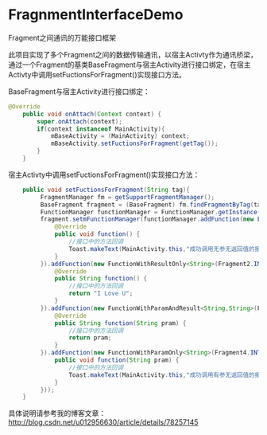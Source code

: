 # FragnmentInterfaceDemo
Fragment之间通讯的万能接口框架

此项目实现了多个Fragment之间的数据传输通讯，以宿主Activty作为通讯桥梁，通过一个Fragment的基类BaseFragment与宿主Activity进行接口绑定，在宿主Activty中调用setFuctionsForFragment()实现接口方法。

BaseFragment与宿主Activity进行接口绑定：
```java
@Override
    public void onAttach(Context context) {
        super.onAttach(context);
        if(context instanceof MainActivity){
            mBaseActivity = (MainActivity) context;
            mBaseActivity.setFuctionsForFragment(getTag());
        }
    }
   ```
    
宿主Activty中调用setFuctionsForFragment()实现接口方法：  
 
```java
    public void setFuctionsForFragment(String tag){
         FragmentManager fm = getSupportFragmentManager();
         BaseFragment fragment = (BaseFragment) fm.findFragmentByTag(tag);
         FunctionManager functionManager = FunctionManager.getInstance();
         fragment.setmFunctionManager(functionManager.addFunction(new FunctionNoParamNoResault(Fragment1.INTERFACE) {
             @Override
             public void function() {
                 //接口中的方法回调
                 Toast.makeText(MainActivity.this,"成功调用无参无返回值的接口",Toast.LENGTH_SHORT).show();
             }
         }).addFunction(new FunctionWithResultOnly<String>(Fragment2.INTERFACE_RESULT) {
             @Override
             public String function() {
                 //接口中的方法回调
                 return "I Love U";
             }
         }).addFunction(new FunctionWithParamAndResult<String,String>(Fragment3.INTERFACE_PARAM_RESULT) {
             @Override
             public String function(String pram) {
                 //接口中的方法回调
                 return pram;
             }
         }).addFunction(new FunctionWithParamOnly<String>(Fragment4.INTERFACE_PARAM) {@Override
             public void function(String pram) {
                 //接口中的方法回调
                 Toast.makeText(MainActivity.this,"成功调用有参无返回值的接口：" + pram,Toast.LENGTH_SHORT).show();
             }
         }));
    }
```
具体说明请参考我的博客文章：http://blog.csdn.net/u012956630/article/details/78257145

